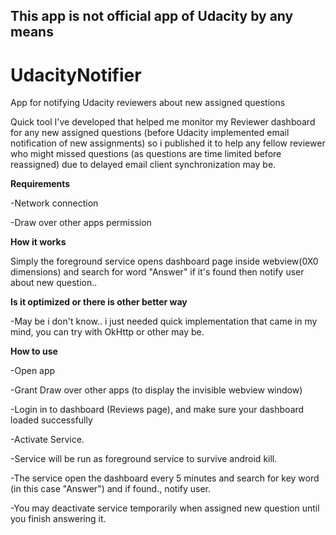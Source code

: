 ## This app is not official app of Udacity by any means 

# UdacityNotifier
 App for notifying Udacity reviewers about new assigned questions 

Quick tool I've developed that helped me monitor my Reviewer dashboard for any new assigned questions (before Udacity implemented email notification of new assignments) 
so i published it to help any fellow reviewer who might missed questions (as questions are time limited before reassigned) due to delayed email client synchronization may be. 

**Requirements**

-Network connection

-Draw over other apps permission 

**How it works**

Simply the foreground service opens dashboard page inside webview(0X0 dimensions) and search for word "Answer" if it's found then notify user about new question.. 

**Is it optimized or there is other better way**

-May be i don't know.. i just needed quick implementation that came in my mind, you can try with OkHttp or other may be. 

**How to use**

-Open app

-Grant Draw over other apps (to display the invisible webview window)

-Login in to dashboard (Reviews page), and make sure your dashboard loaded successfully
 
-Activate Service. 

-Service will be run as foreground service to survive android kill. 

-The service open the dashboard every 5 minutes and search for key word (in this case "Answer") and if found., notify user. 

-You may deactivate service temporarily when assigned new question until you finish answering it. 

